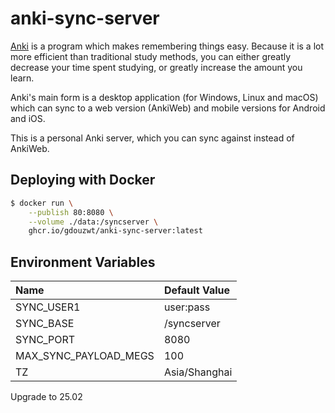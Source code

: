 # anki-sync-server

[Anki](https://apps.ankiweb.net/) is a program which makes remembering things easy. Because it is a lot more efficient than traditional study methods, you can either greatly decrease your time spent studying, or greatly increase the amount you learn.

Anki's main form is a desktop application (for Windows, Linux and macOS) which can sync to a web version (AnkiWeb) and mobile versions for Android and iOS.

This is a personal Anki server, which you can sync against instead of AnkiWeb.

## Deploying with Docker

```bash
$ docker run \
    --publish 80:8080 \
    --volume ./data:/syncserver \
    ghcr.io/gdouzwt/anki-sync-server:latest
```

## Environment Variables

|Name|Default Value|
|:-|:-|
|SYNC_USER1|user:pass|
|SYNC_BASE|/syncserver|
|SYNC_PORT|8080|
|MAX_SYNC_PAYLOAD_MEGS|100|
|TZ|Asia/Shanghai|

Upgrade to 25.02
